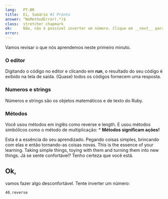 ```yaml
---
lang:   PT-BR
title:  Ei, Sumário #1 Pronto
answer: ^NoMethodError(.*)$
class:  stretcher chapmark
ok:     Não, não é possível inverter um número. Clique em __next__ para continuar
error:  
---
```


Vamos revisar o que nós aprendemos neste primeiro minuto.

### O editor
Digitando o código no editor e clicando em __run__, o resultado do seu código é exibido na tela de saída.
(Quase) todos os códigos fornecem uma resposta.

### Numeros e strings
Números e strings são os objetos matemáticos e de texto do Ruby.

### Métodos
Você usou métodos em inglês como reverse e length. E usou métodos simbólicos como o método
de multiplicação: \*
__Métodos significam ações!__

Esta é a essência do seu aprendizado. Pegando coisas simples, brincando com elas e então tornando-as
coisas novas.
This is the essence of your learning. Taking simple things, toying with them and turning them into
new things. Já se sente confortável? Tenho certeza que você está.

## Ok,
vamos fazer algo desconfortável. Tente inverter um número:

    40.reverse
